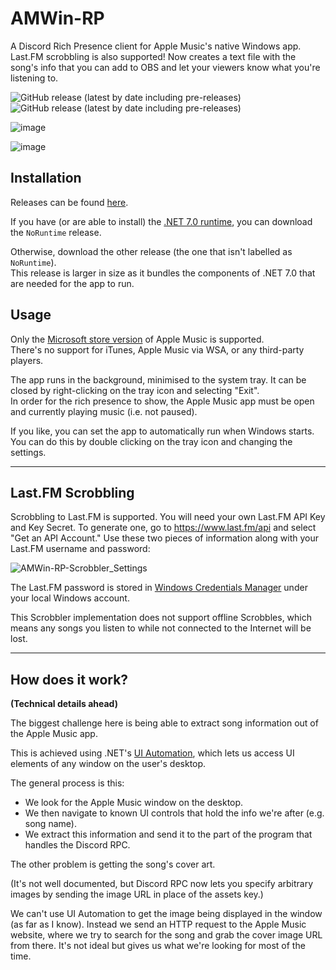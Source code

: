 # AMWin-RP
A Discord Rich Presence client for Apple Music's native Windows app.  
Last.FM scrobbling is also supported!
Now creates a text file with the song's info that you can add to OBS and let your viewers know what you're listening to.

![GitHub release (latest by date including pre-releases)](https://img.shields.io/github/downloads-pre/PKBeam/AMWin-RP/total) ![GitHub release (latest by date including pre-releases)](https://img.shields.io/github/downloads-pre/PKBeam/AMWin-RP/latest/total) 

![image](https://user-images.githubusercontent.com/18737124/216294909-9909a015-abd4-42f4-b10e-4456a5cd6a5c.png)

![image](https://user-images.githubusercontent.com/18737124/213862194-e02ec9e7-07ab-481f-9dc5-451b9159c903.png)

## Installation

Releases can be found [here](https://github.com/PKBeam/AMWin-RP/releases).

If you have (or are able to install) the [.NET 7.0 runtime](https://dotnet.microsoft.com/en-us/download/dotnet/7.0), you can download the `NoRuntime` release.

Otherwise, download the other release (the one that isn't labelled as `NoRuntime`).  
This release is larger in size as it bundles the components of .NET 7.0 that are needed for the app to run.

## Usage
Only the [Microsoft store version](https://apps.microsoft.com/store/detail/apple-music-preview/9PFHDD62MXS1) of Apple Music is supported.  
There's no support for iTunes, Apple Music via WSA, or any third-party players.

The app runs in the background, minimised to the system tray. It can be closed by right-clicking on the tray icon and selecting "Exit".  
In order for the rich presence to show, the Apple Music app must be open and currently playing music (i.e. not paused).  

If you like, you can set the app to automatically run when Windows starts. You can do this by double clicking on the tray icon and changing the settings.  

<hr/>

## Last.FM Scrobbling
Scrobbling to Last.FM is supported.  You will need your own Last.FM API Key and Key Secret.  To generate one, go to https://www.last.fm/api and select "Get an API Account."  Use these two pieces of information along with your Last.FM username and password:

![AMWin-RP-Scrobbler_Settings](https://user-images.githubusercontent.com/317772/215867741-2999591c-35eb-442a-a349-b8e9046634fb.png)

The Last.FM password is stored in [Windows Credentials Manager](https://support.microsoft.com/en-us/windows/accessing-credential-manager-1b5c916a-6a16-889f-8581-fc16e8165ac0) under your local Windows account.

This Scrobbler implementation does not support offline Scrobbles, which means any songs you listen to while not connected to the Internet will be lost.

<hr/>


## How does it work?

**(Technical details ahead)**

The biggest challenge here is being able to extract song information out of the Apple Music app.

This is achieved using .NET's [UI Automation](https://learn.microsoft.com/en-us/dotnet/framework/ui-automation/ui-automation-overview), which lets us access UI elements of any window on the user's desktop.

The general process is this:
- We look for the Apple Music window on the desktop.
- We then navigate to known UI controls that hold the info we're after (e.g. song name).
- We extract this information and send it to the part of the program that handles the Discord RPC.

The other problem is getting the song's cover art.  

(It's not well documented, but Discord RPC now lets you specify arbitrary images by sending the image URL in place of the assets key.)  

We can't use UI Automation to get the image being displayed in the window (as far as I know). Instead we send an HTTP request to the Apple Music website, where we try to search for the song and grab the cover image URL from there. It's not ideal but gives us what we're looking for most of the time.


